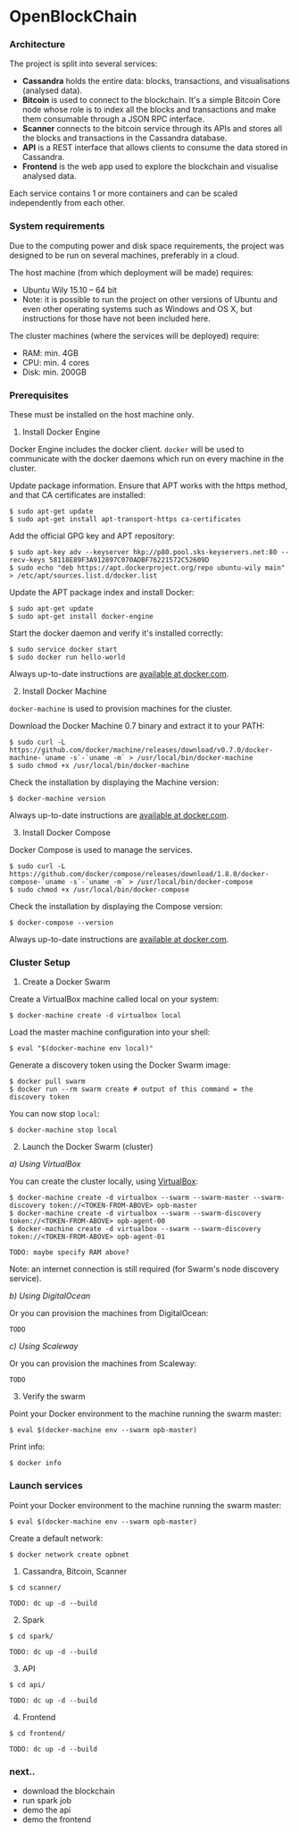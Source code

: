 # OpenBlockChain

### Architecture

The project is split into several services:

- **Cassandra** holds the entire data: blocks, transactions, and visualisations (analysed data).
- **Bitcoin** is used to connect to the blockchain. It's a simple Bitcoin Core node
whose role is to index all the blocks and transactions and make them consumable through a JSON RPC interface.
- **Scanner** connects to the bitcoin service through its APIs and stores all the blocks and transactions
in the Cassandra database.
- **API** is a REST interface that allows clients to consume the data stored in Cassandra.
- **Frontend** is the web app used to explore the blockchain and visualise analysed data.

Each service contains 1 or more containers and can be scaled independently from each other.

### System requirements

Due to the computing power and disk space requirements, the project was designed to be run on several machines,
preferably in a cloud.

The host machine (from which deployment will be made) requires:

- Ubuntu Wily 15.10 – 64 bit
- Note: it is possible to run the project on other versions of Ubuntu and even other operating systems
such as Windows and OS X, but instructions for those have not been included here.

The cluster machines (where the services will be deployed) require:

- RAM: min. 4GB
- CPU: min. 4 cores
- Disk: min. 200GB

### Prerequisites

These must be installed on the host machine only.

1. Install Docker Engine

  Docker Engine includes the docker client. `docker` will be used to communicate with the docker daemons which
  run on every machine in the cluster.

  Update package information. Ensure that APT works with the https method, and that CA certificates are installed:

  ```
  $ sudo apt-get update
  $ sudo apt-get install apt-transport-https ca-certificates
  ```

  Add the official GPG key and APT repository:

  ```
  $ sudo apt-key adv --keyserver hkp://p80.pool.sks-keyservers.net:80 --recv-keys 58118E89F3A912897C070ADBF76221572C52609D
  $ sudo echo "deb https://apt.dockerproject.org/repo ubuntu-wily main" > /etc/apt/sources.list.d/docker.list
  ```

  Update the APT package index and install Docker:

  ```
  $ sudo apt-get update
  $ sudo apt-get install docker-engine
  ```

  Start the docker daemon and verify it's installed correctly:

  ```
  $ sudo service docker start
  $ sudo docker run hello-world
  ```

  Always up-to-date instructions are [available at docker.com](https://docs.docker.com/engine/installation/linux/ubuntulinux/).

2. Install Docker Machine

  `docker-machine` is used to provision machines for the cluster.

  Download the Docker Machine 0.7 binary and extract it to your PATH:

  ```
  $ sudo curl -L https://github.com/docker/machine/releases/download/v0.7.0/docker-machine-`uname -s`-`uname -m` > /usr/local/bin/docker-machine
  $ sudo chmod +x /usr/local/bin/docker-machine
  ```

  Check the installation by displaying the Machine version:

  ```
  $ docker-machine version
  ```

  Always up-to-date instructions are [available at docker.com](https://docs.docker.com/machine/install-machine/).

3. Install Docker Compose

  Docker Compose is used to manage the services.

  ```
  $ sudo curl -L https://github.com/docker/compose/releases/download/1.8.0/docker-compose-`uname -s`-`uname -m` > /usr/local/bin/docker-compose
  $ sudo chmod +x /usr/local/bin/docker-compose
  ```

  Check the installation by displaying the Compose version:

  ```
  $ docker-compose --version
  ```

  Always up-to-date instructions are [available at docker.com](https://docs.docker.com/compose/install/).

### Cluster Setup

1. Create a Docker Swarm

  Create a VirtualBox machine called local on your system:

  ```
  $ docker-machine create -d virtualbox local
  ```

  Load the master machine configuration into your shell:

  ```
  $ eval "$(docker-machine env local)"
  ```

  Generate a discovery token using the Docker Swarm image:

  ```
  $ docker pull swarm
  $ docker run --rm swarm create # output of this command = the discovery token
  ```

  You can now stop `local`:

  ```
  $ docker-machine stop local
  ```

2. Launch the Docker Swarm (cluster)

  *a) Using VirtualBox*

  You can create the cluster locally, using [VirtualBox](https://www.virtualbox.org/wiki/Linux_Downloads):

  ```
  $ docker-machine create -d virtualbox --swarm --swarm-master --swarm-discovery token://<TOKEN-FROM-ABOVE> opb-master
  $ docker-machine create -d virtualbox --swarm --swarm-discovery token://<TOKEN-FROM-ABOVE> opb-agent-00
  $ docker-machine create -d virtualbox --swarm --swarm-discovery token://<TOKEN-FROM-ABOVE> opb-agent-01
  ```

  ```
  TODO: maybe specify RAM above?
  ```

  Note: an internet connection is still required (for Swarm's node discovery service).

  *b) Using DigitalOcean*

  Or you can provision the machines from DigitalOcean:

  ```
  TODO
  ```

  *c) Using Scaleway*

  Or you can provision the machines from Scaleway:

  ```
  TODO
  ```

3. Verify the swarm

  Point your Docker environment to the machine running the swarm master:

  ```
  $ eval $(docker-machine env --swarm opb-master)
  ```

  Print info:

  ```
  $ docker info
  ```

### Launch services

Point your Docker environment to the machine running the swarm master:

```
$ eval $(docker-machine env --swarm opb-master)
```

Create a default network:

```
$ docker network create opbnet
```

1. Cassandra, Bitcoin, Scanner

  ```
  $ cd scanner/
  ```

  ```
  TODO: dc up -d --build
  ```

2. Spark

  ```
  $ cd spark/
  ```

  ```
  TODO: dc up -d --build
  ```

3. API

  ```
  $ cd api/
  ```

  ```
  TODO: dc up -d --build
  ```

4. Frontend

  ```
  $ cd frontend/
  ```

  ```
  TODO: dc up -d --build
  ```

### next..

- download the blockchain
- run spark job
- demo the api
- demo the frontend
